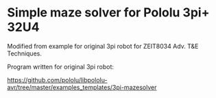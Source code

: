 # Simple maze solver for Pololu 3pi+ 32U4

Modified from example for original 3pi robot for ZEIT8034 Adv. T&E Techniques.

Program written for original 3pi robot:

https://github.com/pololu/libpololu-avr/tree/master/examples_templates/3pi-mazesolver